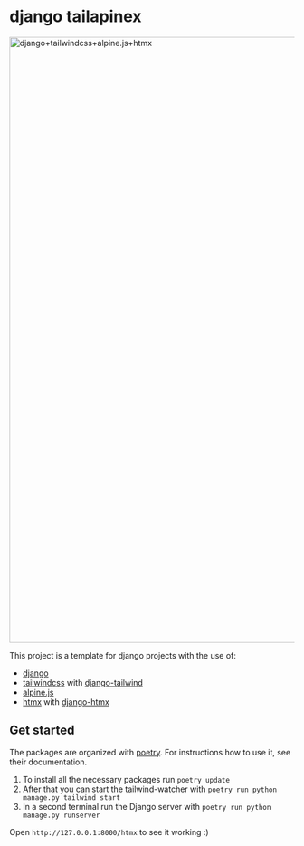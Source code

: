 # django tailapinex  
<img width="1070" alt="django+tailwindcss+alpine.js+htmx" src="https://user-images.githubusercontent.com/30228894/188502285-d2c5d44b-8729-4aa0-bbe1-4e1ebc623ff3.png">


This project is a template for django projects with the use of:
* [django](https://www.djangoproject.com)
* [tailwindcss](https://tailwindcss.com) with [django-tailwind](https://github.com/timonweb/django-tailwind/blob/master/docs/installation.md)
* [alpine.js](https://alpinejs.dev)
* [htmx](https://htmx.org) with [django-htmx](https://github.com/adamchainz/django-htmx)

## Get started
The packages are organized with [poetry](https://python-poetry.org). For instructions how to use it, see their documentation.

1. To install all the necessary packages run `poetry update`
2. After that you can start the tailwind-watcher with `poetry run python manage.py tailwind start`
3. In a second terminal run the Django server with `poetry run python manage.py runserver`

Open `http://127.0.0.1:8000/htmx` to see it working :)
